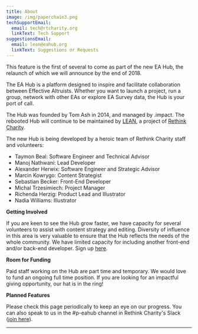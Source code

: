 ```yaml
---
title: About
image: /img/paperchain3.png
techSupportEmail:
  email: tech@rtcharity.org
  linkText: Tech Support
suggestionsEmail:
  email: lean@eahub.org
  linkText: Suggestions or Requests
---
```

This feature is the first of several to come as part of the new EA Hub, the relaunch of which we will announce by the end of 2018.

The EA Hub is a platform designed to inspire and facilitate collaboration between Effective Altruists. Whether you want to launch a project, run a group, network with other EAs or explore EA Survey data, the Hub is your port of call.

The Hub was founded by Tom Ash in 2014, and managed by .impact. The rebooted Hub will continue to be maintained by [LEAN](https://rtcharity.org/lean/), a project of [Rethink Charity](www.rtcharity.org).

The new Hub is being developed by a heroic team of Rethink Charity staff and volunteers:

* Taymon Beal: Software Engineer and Technical Advisor
* Manoj Nathwani: Lead Developer
* Alexander Herwix: Software Engineer and Strategic Advisor
* Marcin Kowrygo: Content Strategist
* Sebastian Becker: Front-End Developer
* Michal Trzesimiech: Project Manager
* Richenda Herzig: Product Lead and Illustrator
* Nadia Williams: Illustrator

**Getting Involved**

If you are keen to see the Hub grow faster, we have capacity for several volunteers to assist with content strategy and editing. Diversity of influence in this area is very valuable to ensure that the Hub reflects the needs of the whole community. We have limited capacity for including another front-end and/or back-end developer. Sign up [here](https://docs.google.com/forms/d/e/1FAIpQLSdO3F4GZI_MQketXYAxBdp3WGjxS4bpEczj82x9AnuGxlX1DQ/viewform).

**Room for Funding**

Paid staff working on the Hub are part time and temporary. We would love to fund an ongoing full time position. If you are looking for an impactful giving opportunity, our hat is in the ring!

**Planned Features**

Please check this page periodically to keep an eye on our progress. You can also speak to us in the #p-eahub channel in Rethink Charity's Slack ([join here](https://join.slack.com/t/eagroups/shared_invite/enQtMzA2NDQ1NzMxOTA3LThjOGNkZTU3NTc0OTc4NmY5YjFmNjRiZmI2ZGZiNTgyYzc1NjY2N2QwYzFmNmEzNjI3NTRkNDI0ZjcyNGM3Y2I)).

- - -
